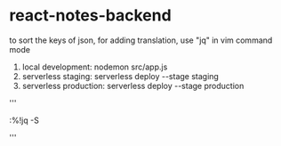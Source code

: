 # react-notes-backend

to sort the keys of json, for adding translation, use "jq"
in vim command mode

1. local development:     nodemon src/app.js
2. serverless staging:    serverless deploy --stage staging
3. serverless production: serverless deploy --stage production


'''

:%!jq -S

'''

